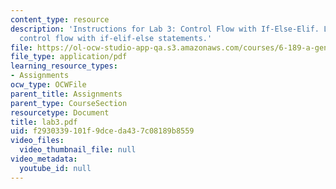 ```yaml
---
content_type: resource
description: 'Instructions for Lab 3: Control Flow with If-Else-Elif. Lab 3 covered
  control flow with if-elif-else statements.'
file: https://ol-ocw-studio-app-qa.s3.amazonaws.com/courses/6-189-a-gentle-introduction-to-programming-using-python-january-iap-2008/f2930339101f9dceda437c08189b8559_lab3.pdf
file_type: application/pdf
learning_resource_types:
- Assignments
ocw_type: OCWFile
parent_title: Assignments
parent_type: CourseSection
resourcetype: Document
title: lab3.pdf
uid: f2930339-101f-9dce-da43-7c08189b8559
video_files:
  video_thumbnail_file: null
video_metadata:
  youtube_id: null
---
```

